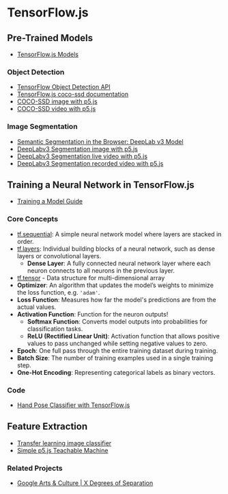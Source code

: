 # TensorFlow.js

## Pre-Trained Models

- [TensorFlow.js Models](https://github.com/tensorflow/tfjs-models)

### Object Detection

- [TensorFlow Object Detection API](https://github.com/tensorflow/models/blob/master/research/object_detection/README.md)
- [TensorFlow.js coco-ssd documentation](https://github.com/tensorflow/tfjs-models/blob/master/coco-ssd/README.md)
- [COCO-SSD image with p5.js](https://editor.p5js.org/ml_4_cc/sketches/mnLF9Iu4V)
- [COCO-SSD video with p5.js](https://editor.p5js.org/ml_4_cc/sketches/-Yt7vSA5U)

### Image Segmentation

- [Semantic Segmentation in the Browser: DeepLab v3 Model](https://github.com/tensorflow/tfjs-models/blob/master/deeplab/README.md)
- [DeepLabv3 Segmentation image with p5.js](https://editor.p5js.org/ml_4_cc/sketches/9lNNLp0UY)
- [DeepLabv3 Segmentation live video with p5.js](https://editor.p5js.org/ml_4_cc/sketches/sb3fNHVzc)
- [DeepLabv3 Segmentation recorded video with p5.js](https://editor.p5js.org/ml_4_cc/sketches/xILkf9Eo3)

## Training a Neural Network in TensorFlow.js

- [Training a Model Guide](https://www.tensorflow.org/js/guide/train_models#:~:text=In%20TensorFlow,train%20a%20machine%20learning%20model)

### Core Concepts

- [tf.sequential](https://js.tensorflow.org/api/latest/?_gl=1*wrlqe5*_ga*NzEzMzc2NzY2LjE3MzMzNTU0ODM.*_ga_W0YLR4190T*MTc0MDYxOTM1OC41LjEuMTc0MDYxOTQwMS4wLjAuMA..#sequential): A simple neural network model where layers are stacked in order.
- [tf.layers](https://js.tensorflow.org/api/latest/?_gl=1*wrlqe5*_ga*NzEzMzc2NzY2LjE3MzMzNTU0ODM.*_ga_W0YLR4190T*MTc0MDYxOTM1OC41LjEuMTc0MDYxOTQwMS4wLjAuMA..#Layers): Individual building blocks of a neural network, such as dense layers or convolutional layers.
  - **Dense Layer**: A fully connected neural network layer where each neuron connects to all neurons in the previous layer.
- [tf.tensor](https://js.tensorflow.org/api/latest/?_gl=1*wrlqe5*_ga*NzEzMzc2NzY2LjE3MzMzNTU0ODM.*_ga_W0YLR4190T*MTc0MDYxOTM1OC41LjEuMTc0MDYxOTQwMS4wLjAuMA..#tensor) - Data structure for multi-dimensional array
- **Optimizer**: An algorithm that updates the model’s weights to minimize the loss function, e.g. `'adam'`.
- **Loss Function**: Measures how far the model's predictions are from the actual values.
- **Activation Function**: Function for the neuron outputs!
  - **Softmax Function**: Converts model outputs into probabilities for classification tasks.
  - **ReLU (Rectified Linear Unit)**: Activation function that allows positive values to pass unchanged while setting negative values to zero.
- **Epoch**: One full pass through the entire training dataset during training.
- **Batch Size**: The number of training examples used in a single training step.
- **One-Hot Encoding**: Representing categorical labels as binary vectors.

### Code

- [Hand Pose Classifier with TensorFlow.js](https://github.com/shiffman/ml5-neural-network-example/tree/main/tfjs)

## Feature Extraction

- [Transfer learning image classifier](https://www.tensorflow.org/js/tutorials/transfer/image_classification#:~:text=In%20this%20tutorial%2C%20you%20will,js)
- [Simple p5.js Teachable Machine](https://github.com/shiffman/ml5-neural-network-example/tree/main/tfjs/teachable-machine)

### Related Projects

- [Google Arts & Culture | X Degrees of Separation](https://artsexperiments.withgoogle.com/xdegrees/)
